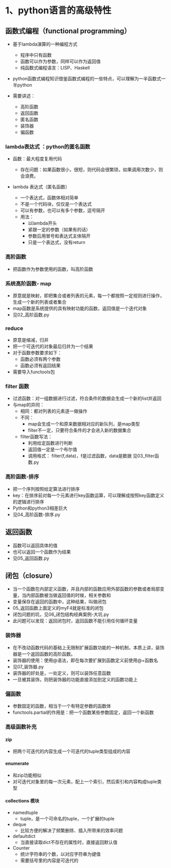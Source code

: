 # 1、python语言的高级特性
## 函数式编程（functional programming）
- 基于lambda演算的一种编程方式
    - 程序中只有函数
    - 函数可以作为参数，同样可以作为返回值
    - 纯函数式编程语言：LISP、Haskell
    
- python函数式编程知识借鉴函数式编程的一些特点，可以理解为一半函数式一半python
- 需要讲述：
    - 高阶函数
    - 返回函数
    - 匿名函数
    - 装饰器
    - 偏函数
### lambda表达式 ：python的匿名函数
- 函数：最大程度复用代码
    - 存在问题：如果函数很小，很短，则代码会很繁琐，如果调用次数少，则会浪费。
    
- lambda 表达式（匿名函数）
    - 一个表达式，函数体相对简单
    - 不是一个代码块，仅仅是一个表达式
    - 可以有参数，也可以有多个参数，逗号隔开
    - 用法：
        - 以lambda开头
        - 紧跟一定的参数（如果有的话）
        - 参数后用冒号和表达式主体隔开
        - 只是一个表达式，没有return
### 高阶函数
- 把函数作为参数使用的函数，叫高阶函数

### 系统高阶函数- map
- 原意就是映射，即把集合或者列表的元素，每一个都按照一定规则进行操作，生成一个新的列表或者集合
- map函数是系统提供的具有映射功能的函数，返回值是一个迭代对象
- 见02_高阶函数.py

### reduce 
- 原意是缩减，归并
- 把一个可迭代的对象最后归并为一个结果
- 对于函数参数要求如下：
    - 函数必须有两个参数
    - 函数必须有返回结果
- 需要导入functools包

### filter 函数
- 过滤函数：对一组数据进行过滤，符合条件的数据会生成一个新的list并返回
- 与map的异同：
    - 相同：都对列表的元素逐一做操作
    - 不同：
        - map会生成一个和原来数据相对应的新队列，是map类型
        - filter不一定，只要符合条件的才会进入新的数据集合
    - filter函数写法：
        - 利用给定函数进行判断
        - 返回值一定是一个布尔值
        - 调用格式： filter(f,data)，f是过滤函数，data是数据 见03_filter函数.py
    
### 高阶函数-排序
- 把一个序列按照给定算法进行排序
- key：在排序前对每一个元素进行key函数运算，可以理解成按照key函数定义的逻辑进行排序
- Python和python3相差巨大 
- 见04_高阶函数-排序.py

## 返回函数
- 函数可以返回具体的值
- 也可以返回一个函数作为结果
- 见05_返回函数.py

## 闭包（closure）
- 当一个函数在内部定义函数，并且内部的函数应用外部函数的参数或者局部变量，当内部函数被当做返回值的时候，相关参数和
- 变量保存在返回的函数中，这种结果，叫做闭包
- 05_返回函数上面定义的myF4就是标准的闭包
- 闭包问题的坑，见06_闭包结构经典案例-大坑.py
- 此问题可以发现：返回闭包时，返回函数不能引用任何循环变量

### 装饰器
- 在不改动函数代码的基础上无限制扩展函数功能的一种机制，本质上讲，装饰器是一个返回函数的高阶函数。
- 装饰器的使用：使用@语法，即在每次要扩展到函数定义前使用@+函数名
- 见07_装饰器.py
- 装饰器的好处是，一处定义，则可以装饰任意函数
- 一旦被其装饰，则把装饰器的功能直接添加到定义的函数功能上

### 偏函数
- 参数固定的函数，相当于一个有特定参数的函数体
- functools.partial的作用是：把一个函数某些参数固定，返回一个新函数

### 高级函数补充
#### zip
- 把两个可迭代的内容生成一个可迭代的tuple类型组成的内容
#### enumerate
- 和zip功能相似
- 对可迭代对象里的每一次元素，配上一个索引，然后索引和内容构成tuple类型
#### collections 模块
- namedtuple
    - tuple，是一个可命名的tuple，一个扩展的tuple
- deque
    - 比较方便的解决了频繁删除、插入所带来的效率问题
- defaultdict
    - 当直接读取dict不存在的属性时，直接返回默认值
- Counter
    - 统计字符串的个数，以对应字符串为键值
    - 需要括号里的内容是可迭代的

